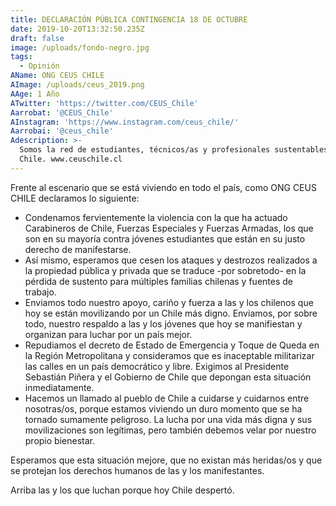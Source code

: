 ```yaml
---
title: DECLARACIÓN PÚBLICA CONTINGENCIA 18 DE OCTUBRE
date: 2019-10-20T13:32:50.235Z
draft: false
image: /uploads/fondo-negro.jpg
tags:
  - Opinión
AName: ONG CEUS CHILE
AImage: /uploads/ceus_2019.png
AAge: 1 Año
ATwitter: 'https://twitter.com/CEUS_Chile'
Aarrobat: '@CEUS_Chile'
AInstagram: 'https://www.instagram.com/ceus_chile/'
Aarrobai: '@ceus_chile'
Adescription: >-
  Somos la red de estudiantes, técnicos/as y profesionales sustentables de
  Chile. www.ceuschile.cl
---
```

Frente al escenario que se está viviendo en todo el país, como ONG CEUS CHILE declaramos lo siguiente:

* Condenamos fervientemente la violencia con la que ha actuado Carabineros de Chile, Fuerzas Especiales y Fuerzas Armadas, los que son en su mayoría contra jóvenes estudiantes que están en su justo derecho de manifestarse.
* Así mismo, esperamos que cesen los ataques y destrozos realizados a la propiedad pública y privada que se traduce -por sobretodo- en la pérdida de sustento para múltiples familias chilenas y fuentes de trabajo.
* Enviamos todo nuestro apoyo, cariño y fuerza a las y los chilenos que hoy se están movilizando por un Chile más digno. Enviamos, por sobre todo, nuestro respaldo a las y los jóvenes que hoy se manifiestan y organizan para luchar por un país mejor.
* Repudiamos el decreto de Estado de Emergencia y Toque de Queda en la Región Metropolitana y consideramos que es inaceptable militarizar las calles en un país democrático y libre. Exigimos al Presidente Sebastián Piñera y el Gobierno de Chile que depongan esta situación inmediatamente.
* Hacemos un llamado al pueblo de Chile a cuidarse y cuidarnos entre nosotras/os, porque estamos viviendo un duro momento que se ha tornado sumamente peligroso. La lucha por una vida más digna y sus movilizaciones son legítimas, pero también debemos velar por nuestro propio bienestar.

Esperamos que esta situación mejore, que no existan más heridas/os y que se protejan los derechos humanos de las y los manifestantes.

Arriba las y los que luchan porque hoy Chile despertó.
